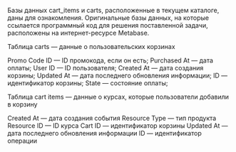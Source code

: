 Базы данных cart_items и carts, расположенные в текущем каталоге, даны для ознакомления. Оригинальные базы данных, на которые ссылается программный код для решения
поставленной задачи, расположены на интернет-ресурсе Metabase.

Таблица carts — данные о пользовательских корзинах

Promo Code ID — ID промокода, если он есть;
Purchased At — дата оплаты;
User ID — ID пользователя;
Created At — дата создания корзины;
Updated At — дата последнего обновления информации;
ID — идентификатор корзины;
State — состояние оплаты;

Таблица cart items — данные о курсах, которые пользователи добавили в корзину

Created At — дата создания события
Resource Type — тип продукта
Resource ID — ID курса
Cart ID — идентификатор корзины
Updated At — дата последнего обновления информации
ID — идентификатор операции
